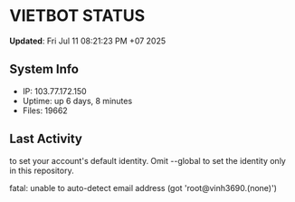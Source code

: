 # VIETBOT STATUS
**Updated**: Fri Jul 11 08:21:23 PM +07 2025

## System Info
- IP: 103.77.172.150
- Uptime: up 6 days, 8 minutes
- Files: 19662

## Last Activity

to set your account's default identity.
Omit --global to set the identity only in this repository.

fatal: unable to auto-detect email address (got 'root@vinh3690.(none)')
